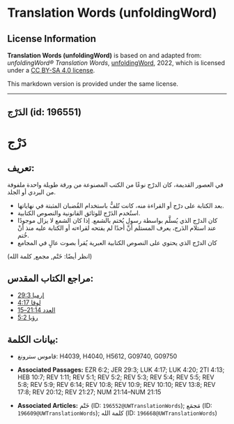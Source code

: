 # Translation Words (unfoldingWord)

## License Information

**Translation Words (unfoldingWord)** is based on and adapted from: _unfoldingWord® Translation Words_, [unfoldingWord](https://unfoldingword.org/utw), 2022, which is licensed under a [CC BY-SA 4.0 license](https://creativecommons.org/licenses/by-sa/4.0/legalcode.en).

This markdown version is provided under the same license.



--------------------------------

## الدَرْج (id: 196551)

دَرْج
=====

تعريف:
------

في العصور القديمة، كان الدرْج نوعًا من الكتب المصنوعة من ورقة طويلة واحدة ملفوفة من البردي أو الجلد.

* بعد الكتابة على درْج أو القراءة منه، كانت تُلفُّ باستخدام القُضبان المثبتة في نهاياتها.
* استُخدم الدَرْج للوثائق القانونية والنصوص الكتابية.
* كان الدرْج الذي يُسلَّم بواسطة رسول يُختم بالشمع. إذا كان الشمع لا يزال موجودًا عند استلام الدَرج، يعرف المستلم أنَّ أحدًا لم يفتحه لقراءته أو الكتابة عليه منذ أنْ خُتم.
* كان الدرْج الذي يحتوي على النصوص الكتابية العبرية يُقرأ بصوت عالٍ في المجامع

(انظر أيضًا: خَتْم, مجمع, كلمة الله)

مراجع الكتاب المقدس:
--------------------

* [إرميا 29:3](https://ref.ly/Jer29:3)
* [لوقا 4:17](https://ref.ly/Luke4:17)
* [العدد 21:14–15](https://ref.ly/Num21:14-Num21:15)
* [رؤيا 5:2](https://ref.ly/Rev5:2)

بيانات الكلمة:
--------------

* قاموس سترونغ: H4039, H4040, H5612, G09740, G09750

* **Associated Passages:** EZR 6:2; JER 29:3; LUK 4:17; LUK 4:20; 2TI 4:13; HEB 10:7; REV 1:11; REV 5:1; REV 5:2; REV 5:3; REV 5:4; REV 5:5; REV 5:8; REV 5:9; REV 6:14; REV 10:8; REV 10:9; REV 10:10; REV 13:8; REV 17:8; REV 20:12; REV 21:27; NUM 21:14–NUM 21:15
* **Associated Articles:** خَتْم  (ID: `196552@UWTranslationWords`); مَجمَع (ID: `196609@UWTranslationWords`); كلمة الله (ID: `196668@UWTranslationWords`)

